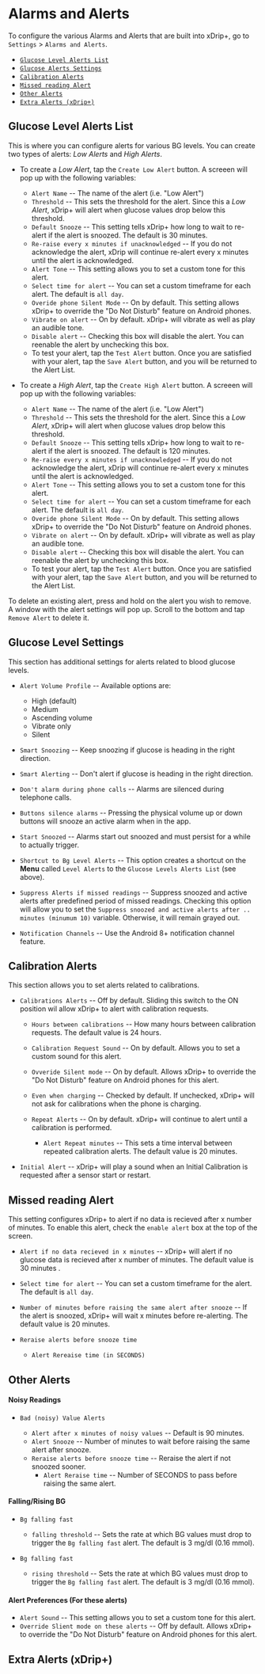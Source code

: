 # Alarms and Alerts

To configure the various Alarms and Alerts that are built into xDrip+, go to `Settings` > `Alarms and Alerts`. 
* [`Glucose Level Alerts List`](#Glucose-Level-Alerts-List)
* [`Glucose Alerts Settings`](#Glucose-Level-Settings)
* [`Calibration Alerts`](#Calibration-Alerts)
* [`Missed reading Alert`](#Missed-reading-Alert)
* [`Other Alerts`](#Other-Alerts)
* [`Extra Alerts (xDrip+)`](#Extra-Alerts)

## Glucose Level Alerts List

This is where you can configure alerts for various BG levels. You can create two types of alerts: *Low Alerts* and *High Alerts*. 

* To create a *Low Alert*, tap the `Create Low Alert` button. A screeen will pop up with the following variables:
  * `Alert Name` -- The name of the alert (i.e. "Low Alert")
  * `Threshold` -- This sets the threshold for the alert. Since this a *Low Alert*, xDrip+ will alert when glucose values drop below this threshold.
  * `Default Snooze` -- This setting tells xDrip+ how long to wait to re-alert if the alert is snoozed. The default is 30 minutes.
  * `Re-raise every x minutes if unacknowledged` -- If you do not acknowledge the alert, xDrip will continue re-alert every x minutes until the alert is acknowledged. 
  * `Alert Tone` -- This setting allows you to set a custom tone for this alert. 
  * `Select time for alert` -- You can set a custom timeframe for each alert. The default is `all day`.
  * `Overide phone Silent Mode` -- On by default. This setting allows xDrip+ to override the "Do Not Disturb" feature on Android phones.
  * `Vibrate on alert` -- On by default. xDrip+ will vibrate as well as play an audible tone.
  * `Disable alert` -- Checking this box will disable the alert. You can reenable the alert by unchecking this box.
  * To test your alert, tap the `Test Alert` button. Once you are satisfied with your alert, tap the `Save Alert` button, and you will be returned to the Alert List.

* To create a *High Alert*, tap the `Create High Alert` button. A screeen will pop up with the following variables:
  * `Alert Name` -- The name of the alert (i.e. "Low Alert")
  * `Threshold` -- This sets the threshold for the alert. Since this a *Low Alert*, xDrip+ will alert when glucose values drop below this threshold.
  * `Default Snooze` -- This setting tells xDrip+ how long to wait to re-alert if the alert is snoozed. The default is 120 minutes.
  * `Re-raise every x minutes if unacknowledged` -- If you do not acknowledge the alert, xDrip will continue re-alert every x minutes until the alert is acknowledged. 
  * `Alert Tone` -- This setting allows you to set a custom tone for this alert. 
  * `Select time for alert` -- You can set a custom timeframe for each alert. The default is `all day`.
  * `Overide phone Silent Mode` -- On by default. This setting allows xDrip+ to override the "Do Not Disturb" feature on Android phones.
  * `Vibrate on alert` -- On by default. xDrip+ will vibrate as well as play an audible tone.
  * `Disable alert` -- Checking this box will disable the alert. You can reenable the alert by unchecking this box.
  * To test your alert, tap the `Test Alert` button. Once you are satisfied with your alert, tap the `Save Alert` button, and you will be returned to the Alert List.
  
To delete an existing alert, press and hold on the alert you wish to remove. A window with the alert settings will pop up. Scroll to the bottom and tap `Remove Alert` to delete it. 
  
## Glucose Level Settings

This section has additional settings for alerts related to blood glucose levels. 

* `Alert Volume Profile` -- Available options are:
  * High (default)
  * Medium
  * Ascending volume
  * Vibrate only
  * Silent

* `Smart Snoozing` -- Keep snoozing if glucose is heading in the right direction.
* `Smart Alerting` -- Don't alert if glucose is heading in the right direction.
* `Don't alarm during phone calls` -- Alarms are silenced during telephone calls.
* `Buttons silence alarms` -- Pressing the physical volume up or down buttons will snooze an active alarm when in the app. 
* `Start Snoozed` -- Alarms start out snoozed and must persist for a while to actually trigger.
* `Shortcut to Bg Level Alerts` -- This option creates a shortcut on the **Menu** called `Level Alerts` to the `Glucose Levels Alerts List` (see above). 
* `Suppress Alerts if missed readings` -- Suppress snoozed and active alerts after predefined period of missed readings. Checking this option will allow you to set the `Suppress snoozed and active alerts after .. minutes (minumum 10)` variable. Otherwise, it will remain grayed out.
* `Notification Channels` -- Use the Android 8+ notification channel feature.

## Calibration Alerts

This section allows you to set alerts related to calibrations. 

* `Calibrations Alerts` -- Off by default. Sliding this switch to the ON position wil allow xDrip+ to alert with calibration requests.
  * `Hours between calibrations` -- How many hours between calibration requests. The default value is 24 hours.
  * `Calibration Request Sound` -- On by default. Allows you to set a custom sound for this alert.
  * `Ovveride Silent mode` -- On by default. Allows xDrip+ to override the "Do Not Disturb" feature on Android phones for this alert.
  * `Even when charging` -- Checked by default. If unchecked, xDrip+ will not ask for calibrations when the phone is charging.
  * `Repeat Alerts` -- On by default. xDrip+ will continue to alert until a calibration is performed.
  
    * `Alert Repeat minutes` -- This sets a time interval between repeated calibration alerts. The default value is 20 minutes.

* `Initial Alert` -- xDrip+ will play a sound when an Initial Calibration is requested after a sensor start or restart.

## Missed reading Alert

This setting configures xDrip+ to alert if no data is recieved after x number of minutes. To enable this alert, check the `enable alert` box at the top of the screen. 

* `Alert if no data recieved in x minutes` -- xDrip+ will alert if no glucose data is recieved after x number of minutes. The default value is 30 minutes .
* `Select time for alert` -- You can set a custom timeframe for the alert. The default is `all day`.
* `Number of minutes before raising the same alert after snooze` -- If the alert is snoozed, xDrip+ will wait x minutes before re-alerting. The default value is 20 minutes.
* `Reraise alerts before snooze time`

  * `Alert Rereaise time (in SECONDS)`

## Other Alerts

#### Noisy Readings
* `Bad (noisy) Value Alerts`

  * `Alert after x minutes of noisy values` -- Default is 90 minutes.
  * `Alert Snooze` -- Number of minutes to wait before raising the same alert after snooze.
  * `Reraise alerts before snooze time` -- Reraise the alert if not snoozed sooner.
    * `Alert Reraise time` -- Number of SECONDS to pass before raising the same alert.

#### Falling/Rising BG
* `Bg falling fast`

  * `falling threshold` -- Sets the rate at which BG values must drop to trigger the `Bg falling fast` alert. The default is 3 mg/dl (0.16 mmol).
  
* `Bg falling fast`

  * `rising threshold` -- Sets the rate at which BG values must drop to trigger the `Bg falling fast` alert. The default is 3 mg/dl (0.16 mmol).
  

#### Alert Preferences (For these alerts)
* `Alert Sound` -- This setting allows you to set a custom tone for this alert.
* `Override Slient mode on these alerts` -- Off by default. Allows xDrip+ to override the "Do Not Disturb" feature on Android phones for this alert.

## Extra Alerts (xDrip+)
